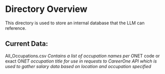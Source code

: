 ﻿# Directory Overview

This directory is used to store an internal database that the LLM can reference.

## Current Data:

All_Occupations.csv
*Contains a list of occupation names per O*NET code or exact O*NET occupation title for use in requests to CareerOne API which is used to gather salary data based on location and occupation specified*

